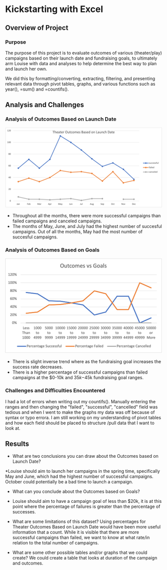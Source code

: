 # Kickstarting with Excel

## Overview of Project

### Purpose
The purpose of this project is to evaluate outcomes of various (theater/play) campaigns based on their launch date and fundraising goals, to ultimately arm Louise with data and analyses to help determine the best way to plan and launch her own.

We did this by formatting/converting, extracting, filtering, and presenting relevant data through pivot tables, graphs, and various functions such as year(), =sum() and =countifs().


## Analysis and Challenges

### Analysis of Outcomes Based on Launch Date
![Theater_Outcomes_vs_Launch](Resources/Theater_Outcomes_vs_Launch.png)
* Throughout all the months, there were more successful campaigns than failed campaigns and canceled campaigns.
* The months of May, June, and July had the highest number of succesful campaigns. Out of all the months, May had the most number of succesful campaigns.

### Analysis of Outcomes Based on Goals
![Outcomes_vs_Goals](Resources/Outcomes_vs_Goals.png)
* There is slight inverse trend where as the fundraising goal increases the success rate decreases. 
* There is a higher percentage of successful campaigns than failed campaigns at the $0-10k and $35k-$45k fundraising goal ranges.

### Challenges and Difficulties Encountered
I had a lot of errors when writing out my countifs(). Manually entering the ranges and then changing the "failed", "successful", "cancelled" field was tedious and when I went to make the graphs my data was off because of syntax or typo errora. I am still working on my understanding of pivot tables and how each field should be placed to structure /pull data that I want to look at. 

## Results

- What are two conclusions you can draw about the Outcomes based on Launch Date?

*Louise should aim to launch her campaigns in the spring time, specifically May and June, which had the highest number of successful campaigns. October could potentially be a bad time to launch a campaign.

- What can you conclude about the Outcomes based on Goals?

* Louise should aim to have a campaign goal of less than $20k, it is at this point where the percentage of failures is greater than the percentage of successes. 

- What are some limitations of this dataset?
Using percentages for Theater Outcomes Based on Launch Date would have been more useful information that a count. While it is visible that there are more successful campaigns than failed, we want to know at what rate/in relation to the total number of campaigns.


- What are some other possible tables and/or graphs that we could create?
We could create a table that looks at duration of the campaign and outcomes.